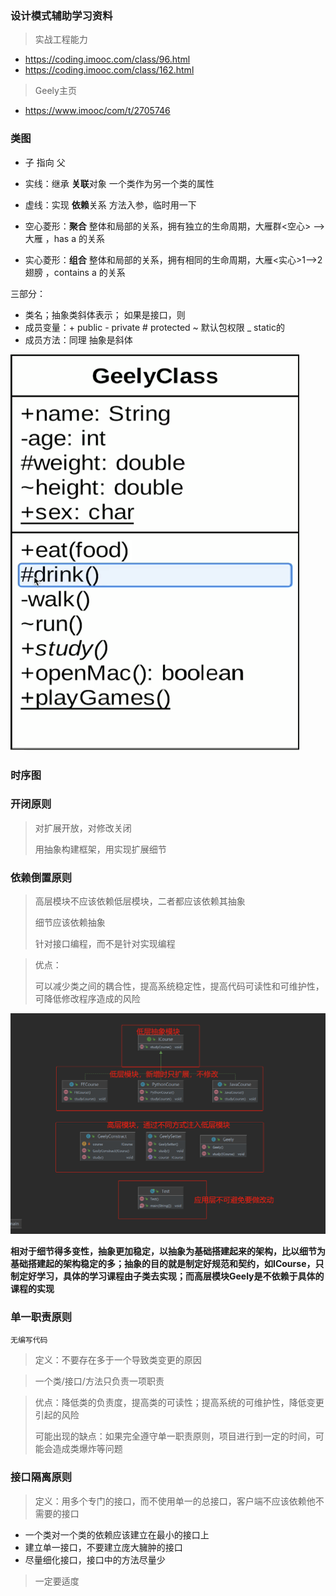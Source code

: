 ### 设计模式辅助学习资料

> 实战工程能力

- https://coding.imooc.com/class/96.html
- https://coding.imooc.com/class/162.html

> Geely主页

- https://www.imooc/com/t/2705746





### 类图

- 子 指向 父

- 实线：继承   **关联**对象   一个类作为另一个类的属性

- 虚线：实现   **依赖**关系   方法入参，临时用一下    
- 空心菱形：**聚合**   整体和局部的关系，拥有独立的生命周期，大雁群<空心> --> 大雁 ，has a 的关系
- 实心菱形：**组合**   整体和局部的关系，拥有相同的生命周期，大雁<实心>1-->2 翅膀 ，contains a 的关系

三部分：

- 类名；抽象类斜体表示；  如果是接口，则<interface>
- 成员变量：+ public - private # protected ~ 默认包权限 _ static的
- 成员方法：同理  抽象是斜体

![](./image/1.png)

### 时序图





### 开闭原则

> 对扩展开放，对修改关闭
>
> 用抽象构建框架，用实现扩展细节



### 依赖倒置原则

> 高层模块不应该依赖低层模块，二者都应该依赖其抽象
>
> 细节应该依赖抽象
>
> 针对接口编程，而不是针对实现编程

> 优点：
>
> 可以减少类之间的耦合性，提高系统稳定性，提高代码可读性和可维护性，可降低修改程序造成的风险

![](./image/2.jpg)

**相对于细节得多变性，抽象更加稳定，以抽象为基础搭建起来的架构，比以细节为基础搭建起的架构稳定的多；抽象的目的就是制定好规范和契约，如ICourse，只制定好学习，具体的学习课程由子类去实现；而高层模块Geely是不依赖于具体的课程的实现**





### 单一职责原则

`无编写代码`

> 定义：不要存在多于一个导致类变更的原因

> 一个类/接口/方法只负责一项职责

> 优点：降低类的负责度，提高类的可读性；提高系统的可维护性，降低变更引起的风险
>
> 可能出现的缺点：如果完全遵守单一职责原则，项目进行到一定的时间，可能会造成类爆炸等问题



### 接口隔离原则

> 定义：用多个专门的接口，而不使用单一的总接口，客户端不应该依赖他不需要的接口

- 一个类对一个类的依赖应该建立在最小的接口上
- 建立单一接口，不要建立庞大臃肿的接口
- 尽量细化接口，接口中的方法尽量少

> 一定要适度

